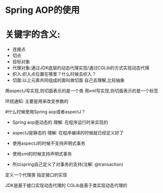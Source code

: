 # Spring AOP的使用

# 关键字的含义:
 - 连接点
 - 切点
 - 目标对象
 - 代理对象:通过JDK底层的动态代理实现/通过CGLib的方式实现动态代理
 - 织入:织入点位置在哪里？什么时候去织入？
 - 切面:以上元素共同组成的面叫做切面 自己去理解,比较抽象

用aspectJ写实现,则切面表示的是一个类
用xml写实现,则切面表示的是一个标签

环绕通知: 主要是用来改变参数的

#什么时候使用Spring aop或者aspectJ？
 - Spring aop是动态的 理解: 在程序运行时来实现的
 - aspectJ是静态的 理解: 在程序编译的时候就已经定义好了

 - 使用aspectJ的时候不支持声明式事务
 - 使用xml的时候支持声明式事务
 - 所以spring自己定义了对事务的支持(注解: @transaction)

定义一个代理类 指定接口的实现

JDK是基于接口实现动态代理的
CGLib是基于类实现动态代理的